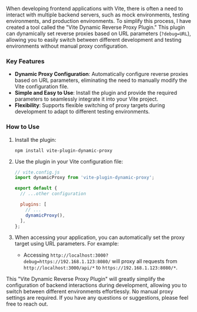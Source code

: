When developing frontend applications with Vite, there is often a need to interact with multiple backend servers, such as mock environments, testing environments, and production environments. To simplify this process, I have created a tool called the "Vite Dynamic Reverse Proxy Plugin." This plugin can dynamically set reverse proxies based on URL parameters (`?debug=URL`), allowing you to easily switch between different development and testing environments without manual proxy configuration.

### Key Features

- **Dynamic Proxy Configuration**: Automatically configure reverse proxies based on URL parameters, eliminating the need to manually modify the Vite configuration file.
- **Simple and Easy to Use**: Install the plugin and provide the required parameters to seamlessly integrate it into your Vite project.
- **Flexibility**: Supports flexible switching of proxy targets during development to adapt to different testing environments.

### How to Use

1. Install the plugin:

   ```shell
   npm install vite-plugin-dynamic-proxy
   ```

2. Use the plugin in your Vite configuration file:

   ```javascript
   // vite.config.js
   import dynamicProxy from 'vite-plugin-dynamic-proxy';

   export default {
     // ...other configuration

     plugins: [
       // ...
       dynamicProxy(),
     ],
   };
   ```

3. When accessing your application, you can automatically set the proxy target using URL parameters. For example:

   - Accessing `http://localhost:3000?debug=https://192.168.1.123:8080/` will proxy all requests from `http://localhost:3000/api/*` to `https://192.168.1.123:8080/*`.

This "Vite Dynamic Reverse Proxy Plugin" will greatly simplify the configuration of backend interactions during development, allowing you to switch between different environments effortlessly. No manual proxy settings are required. If you have any questions or suggestions, please feel free to reach out.